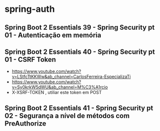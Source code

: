 # spring-auth

## Spring Boot 2 Essentials 39 - Spring Security pt 01 - Autenticação em memória

## Spring Boot 2 Essentials 40 - Spring Security pt 01 - CSRF Token
- https://www.youtube.com/watch?v=LStfcTtKKWw&ab_channel=CarlosFerreira-EspecializaTi
- https://www.youtube.com/watch?v=Sy0krkW5dWU&ab_channel=M%C3%A1rcio
- X-XSRF-TOKEN , utiliar este token em POST

## Spring Boot 2 Essentials 41 - Spring Security pt 02 - Segurança a nível de métodos com PreAuthorize
